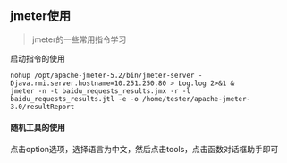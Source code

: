 <!--
2020-08-19 16:53:43
https://ae01.alicdn.com/kf/H6afaf3902644461a866e1e09bf6004480.png
工具
jmeter使用
jmeter的一些常用指令学习
jmeter的一些常用指令学习
-->

## jmeter使用

> jmeter的一些常用指令学习

启动指令的使用
```
nohup /opt/apache-jmeter-5.2/bin/jmeter-server -Djava.rmi.server.hostname=10.251.250.80 > Log.log 2>&1 &
jmeter -n -t baidu_requests_results.jmx -r -l baidu_requests_results.jtl -e -o /home/tester/apache-jmeter-3.0/resultReport
```

#### 随机工具的使用  
点击option选项，选择语言为中文，然后点击tools，点击函数对话框助手即可
